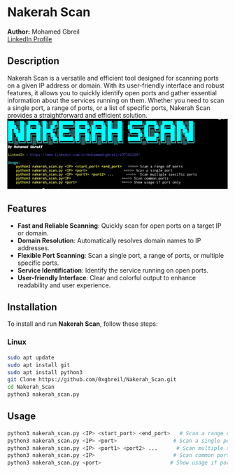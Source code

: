 # Nakerah Scan

**Author:** Mohamed Gbreil  
[LinkedIn Profile](https://www.linkedin.com/in/mohammed-gbreil-b07382329/)

## Description

Nakerah Scan is a versatile and efficient tool designed for scanning ports on a given IP address or domain. With its user-friendly interface and robust features, it allows you to quickly identify open ports and gather essential information about the services running on them. Whether you need to scan a single port, a range of ports, or a list of specific ports, Nakerah Scan provides a straightforward and efficient solution.
![Nakerah Scan Screenshot](./image1.jpg)

## Features

- **Fast and Reliable Scanning**: Quickly scan for open ports on a target IP or domain.
- **Domain Resolution**: Automatically resolves domain names to IP addresses.
- **Flexible Port Scanning**: Scan a single port, a range of ports, or multiple specific ports.
- **Service Identification**: Identify the service running on open ports.
- **User-friendly Interface**: Clear and colorful output to enhance readability and user experience.
## Installation

To install and run **Nakerah Scan**, follow these steps:

### Linux 
   ```bash
   sudo apt update
   sudo apt install git
   sudo apt install python3
   git Clone https://github.com/0xgbreil/Nakerah_Scan.git
   cd Nakerah_Scan
   python3 nakerah_scan.py
```
## Usage

```bash
python3 nakerah_scan.py <IP> <start_port> <end_port>   # Scan a range of ports
python3 nakerah_scan.py <IP> <port>                  # Scan a single port
python3 nakerah_scan.py <IP> <port1> <port2> ...      # Scan multiple specific ports
python3 nakerah_scan.py <IP>                         # Scan common ports
python3 nakerah_scan.py <port>                      # Show usage if port only

